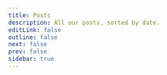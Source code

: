 ```yaml
---
title: Posts
description: All our posts, sorted by date.
editLink: false
outline: false
next: false
prev: false
sidebar: true
---
```


<script setup>
import Index from '../website/theme/Posts.vue'
</script>

<Index/>
